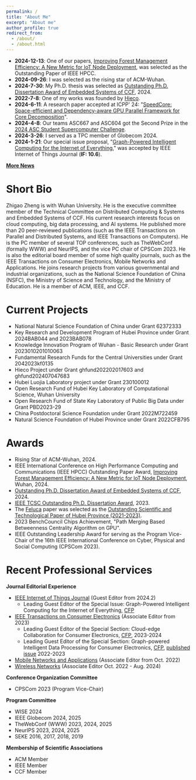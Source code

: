 ```yaml
---
permalink: /
title: "About Me"
excerpt: "About me"
author_profile: true
redirect_from: 
  - /about/
  - /about.html
---
```


- **2024-12-13**: One of our papers, [Improving Forest Management Efficiency: A New Metric for loT Node Deployment](http://www.ieee-hust-ncc.org/2024/HPCC/bestpaper.html), was selected as the Outstanding Paper of IEEE HPCC.
- **2024-09-26**: I was selected as the rising star of ACM-Wuhan.
- **2024-7-30**: My Ph.D. thesis was selected as [Outstanding Ph.D. Dissertation Award of Embedded Systems of CCF](https://mp.weixin.qq.com/s/_ak4tL8ibKBGG0lJZzO9LA), 2024.
- **2022-7-8**: One of my works was founded by [Hieco](https://www.hieco.com.cn/).
- **2024-6-11**: A research paper accepted at ICPP' 24: "[SpeedCore: Space-efficient and Dependency-aware GPU Parallel Framework for Core Decomposition](https://dl.acm.org/doi/10.1145/3673038.3673111)".
- **2024-4-8**: Our teams ASC667 and ASC604 got the Second Prize in the [2024 ASC Student Supercomputer Challenge](http://www.asc-events.org/StudentChallenge/index.html).
- **2024-3-26**: I served as a TPC member of Globecom 2024.
- **2024-1-21**: Our special issue proposal, "[Graph-Powered Intelligent Computing for the Internet of Everything](https://ieee-iotj.org/wp-content/uploads/2024/02/Graph_Powered_Computing.pdf)," was accepted by IEEE Internet of Things Journal (**IF: 10.6**).

[**More News**](https://whu-zhigao.github.io/news/)

<div style='display: none'>
以下是过往新闻，不在此处显示

- **2023-12-4**: Our special section proposal, "[Cloud-edge Collaboration for Consumer Electronics](https://s3-us-west-2.amazonaws.com/clarivate-scholarone-prod-us-west-2-s1m-public/wwwRoot/prod1/societyimages/tce-ieee/TCE_SS_CFP_Cloud-edge%20Collaboration%20for%20Consumer%20Electronics.pdf)," was accepted by IEEE Transactions on Consumer Electronics.
- **2023-11-23**: One of our works, "Path Merging Based Betweenness Centrality Algorithm on GPU," was selected as the 2023 BenchCouncil Chips Achievement, and it will be presented at [FICC 2023](https://www.benchcouncil.org/ficc2023/index.html). <!-- The work will be presented on Chips 2023 and compete for the BenchCouncil TOP100 Achievements ranking list (Chip100).-->
- **2023-11-15**: My Ph.D. thesis was selected as [IEEE TCSC Outstanding Ph.D. Dissertation Award](http://www.ieee-tcsc.org/thesis.php), 2023. Only five winners from worldwide!
- **2023-9-21**: Our proposal, "Graph-Centric Multi-Source Big Data Processing Methods and Techniques", is funded by the NSFC Program.
- **2023-9-16**: I was elected as one of the executive committee members of the Technical Committee on Embedded Systems of CCF.
- **2023-9-12**: One of our paper [Feluca](https://ieeexplore.ieee.org/document/9162529) was selected as the [Outstanding Scientific and Technological Paper of Hubei Province](http://www.hbkx.org.cn/news/info?newsid=70283644c11e4bd78ef83e9949d57c2f).
- **2023-8-5**: A research paper accepted at JSAC: [Path Merging Based Betweenness Centrality Algorithm in Delay Tolerant Networks
](https://ieeexplore.ieee.org/document/10269062).
- **2023-8-4**: I was elected as one of the executive committee members of the Technical Committee on Distributed Computing and Systems of CCF.
- **2023-7-12**: I will serve as an associate editor at [IEEE Transactions on Consumer Electronics](https://ctsoc.ieee.org/publications/ieee-transactions-on-consumer-electronics.html).
- **2023-6-29**: Our proposal "Graph Learning based Multi-source Heterogeneous Aerospace Big Data Fusion" is funded by the [Knowledge Innovation Program of Wuhan - Basic Research](https://kjj.wuhan.gov.cn/zwgk_8/fdzdnrgk/sjczzxzj/gsgg/202306/t20230629_2223886.html).
- **2023-6-21**: I will serve as a PC at [TheWebConf 2024](https://www2024.thewebconf.org/).
- **2023-4-10**: Our proposal "Intelligent Graph Processing on Heterogeneous Architecture" is found by [Key Research and Development Program of Hubei Province](https://kjt.hubei.gov.cn/kjdt/tzgg/202304/t20230410_4618307.shtml).
- **2022-12-5**: Our proposal, "Aerospace Big Data Processing Techniques on New Architectures", is funded by the Natural Science Foundation of Hubei Province (HB-NSF).
- **2022-12-2**: A research paper accepted at INFOCOM'23: [Galliot: Path Merging Based Betweenness Centrality Algorithm on GPU](https://ieeexplore.ieee.org/document/10229018/).
- **2022-10-8**: I will serve as a PC at [TheWebConf 2023](https://www2023.thewebconf.org/).
- **2022-4-14**: I received research funding from [Hieco](https://www.hieco.com.cn/).

</div>

Short Bio
======
Zhigao Zheng is with Wuhan University. He is the executive committee member of the Technical Committee on Distributed Computing & Systems and Embedded Systems of CCF. His current research interests focus on cloud computing, big data processing, and AI systems. He published more than 20 peer-reviewed publications (such as the IEEE Transactions on Parallel and Distributed Systems, and IEEE Transactions on Computers). He is the PC member of several TOP conferences, such as TheWebConf (formally WWW) and NeurIPS, and the vice PC chair of CPSCom 2023. He is also the editorial board member of some high quality journals, such as the IEEE Transactions on Consumer Electronics, Mobile Networks and Applications. He joins research projects from various governmental and industrial organizations, such as the National Science Foundation of China (NSFC), the Ministry of Science and Technology, and the Ministry of Education. He is a member of ACM, IEEE, and CCF.

Current Projects
======
- National Natural Science Foundation of China under Grant 62372333
- Key Research and Development Program of Hubei Province under Grant 2024BAB044 and 2023BAB078
- Knowledge Innovation Program of Wuhan - Basic Research under Grant 2023010201010063
- Fundamental Research Funds for the Central Universities under Grant 2042023kf0135
- Hieco Project under Grant ghfund202202017603 and ghfund202407047683
- Hubei Luojia Laboratory project under Grant 230100012
- Open Research Fund of Hubei Key Laboratory of Computational Science, Wuhan University
- Open Research Fund of State Key Laboratory of Public Big Data under Grant PBD2023-29
- China Postdoctoral Science Foundation under Grant 2022M722459
- Natural Science Foundation of Hubei Province under Grant 2022CFB795

Awards
======

- Rising Star of ACM-Wuhan, 2024.
- IEEE International Conference on High Performance Computing and Communications (IEEE HPCC) Outstanding Paper Award, [Improving Forest Management Efficiency: A New Metric for loT Node Deployment](http://www.ieee-hust-ncc.org/2024/HPCC/bestpaper.html), Wuhan, 2024.
- [Outstanding Ph.D. Dissertation Award of Embedded Systems of CCF](https://mp.weixin.qq.com/s/_ak4tL8ibKBGG0lJZzO9LA), 2024.
- [IEEE TCSC Outstanding Ph.D. Dissertation Award](http://www.ieee-tcsc.org/thesis.php), 2023.
- The [Feluca](https://ieeexplore.ieee.org/document/9162529) paper was selected as the [Outstanding Scientific and Technological Paper of Hubei Province (2021-2023)](http://www.hbkx.org.cn/news/info?newsid=70283644c11e4bd78ef83e9949d57c2f).
- 2023 BenchCouncil Chips Achievement, "Path Merging Based Betweenness Centrality Algorithm on GPU".
- IEEE Outstanding Leadership Award for serving as the Program Vice-Chair of the 16th IEEE International Conference on Cyber, Physical and Social Computing (CPSCom 2023).

Recent Professional Services
======

**Journal Editorial Experience**

- [IEEE Internet of Things Journal](https://ieee-iotj.org/) (Guest Editor from 2024.2)
  -  Leading Guest Editor of the Special Issue: Graph-Powered Intelligent Computing for the Internet of Everything, [CFP](https://ieee-iotj.org/wp-content/uploads/2024/02/Graph_Powered_Computing.pdf) 
- [IEEE Transactions on Consumer Electronics](https://ctsoc.ieee.org/publications/ieee-transactions-on-consumer-electronics.html) (Associate Editor from 2023)
  - Leading Guest Editor of the Special Section: Cloud-edge Collaboration for Consumer Electronics, [CFP](https://s3-us-west-2.amazonaws.com/clarivate-scholarone-prod-us-west-2-s1m-public/wwwRoot/prod1/societyimages/tce-ieee/TCE_SS_CFP_Cloud-edge%20Collaboration%20for%20Consumer%20Electronics.pdf), 2023-2024
  - Leading Guest Editor of the Special Section: Graph-powered Intelligent Data Processing for Consumer Electronics, [CFP](https://ctsoc.ieee.org/images/TCE_FILES/TCE_SS_CFP_Special_Section_on_Graph-powered_Intelligent_Data_Processing_for_Consumer_final.pdf), [published issue](https://ieeexplore.ieee.org/document/10659261) 2022-2023
- [Mobile Networks and Applications](https://www.springer.com/journal/11036) (Associate Editor from Oct. 2022)
- [Wireless Networks](https://www.springer.com/journal/11276) (Associate Editor Oct. 2022 - Aug. 2024)

**Conference Organization Committee**
- CPSCom 2023 (Program Vice-Chair) 

**Program Committee**
- WISE 2024
- IEEE Globecom 2024, 2025
- TheWebConf (WWW) 2023, 2024, 2025
- NeurIPS 2023, 2024, 2025
- SEKE 2016, 2017, 2018, 2019

**Membership of Scientific Associations**
- ACM Member
- IEEE Member
- CCF Member
